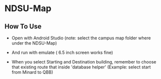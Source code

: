 # NDSU-Map
## How To Use
* Open with Android Studio (note: select the campus map folder where under the NDSU-Map)

* And run with emulate ( 6.5 inch screen works fine)

* When you select Starting and Destination building, remember to choose that existing route that inside 'database helper' (Example: select start from Minard to QBB)
